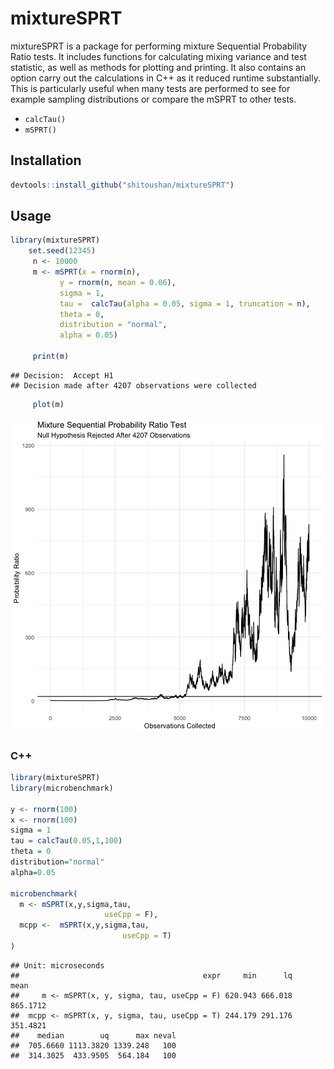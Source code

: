 # mixtureSPRT
mixtureSPRT is a package for performing mixture Sequential Probability Ratio tests. It includes functions for calculating mixing variance and test statistic, as well as methods for plotting and printing. It also contains an option carry out the calculations in C++ as it reduced runtime substantially. This is particularly useful when many tests are performed to see for example sampling distributions or compare the mSPRT to other tests. 

- `calcTau()`
- `mSPRT()`



## Installation


```r
devtools::install_github("shitoushan/mixtureSPRT")
```

## Usage


```r
library(mixtureSPRT)
    set.seed(12345)
     n <- 10000
     m <- mSPRT(x = rnorm(n),
           y = rnorm(n, mean = 0.06),
           sigma = 1,
           tau =  calcTau(alpha = 0.05, sigma = 1, truncation = n),
           theta = 0,
           distribution = "normal",
           alpha = 0.05)
     
     print(m)
```

```
## Decision:  Accept H1 
## Decision made after 4207 observations were collected
```

```r
     plot(m)
```

![plot of chunk unnamed-chunk-2](figure/unnamed-chunk-2-1.png)



### C++


```r
library(mixtureSPRT)
library(microbenchmark)

y <- rnorm(100)
x <- rnorm(100)
sigma = 1
tau = calcTau(0.05,1,100)
theta = 0
distribution="normal"
alpha=0.05

microbenchmark(
  m <- mSPRT(x,y,sigma,tau,
                     useCpp = F),
  mcpp <-  mSPRT(x,y,sigma,tau,
                         useCpp = T)
)
```

```
## Unit: microseconds
##                                         expr     min      lq     mean
##     m <- mSPRT(x, y, sigma, tau, useCpp = F) 620.943 666.018 865.1712
##  mcpp <- mSPRT(x, y, sigma, tau, useCpp = T) 244.179 291.176 351.4821
##    median        uq      max neval
##  705.6660 1113.3820 1339.248   100
##  314.3025  433.9505  564.184   100
```
